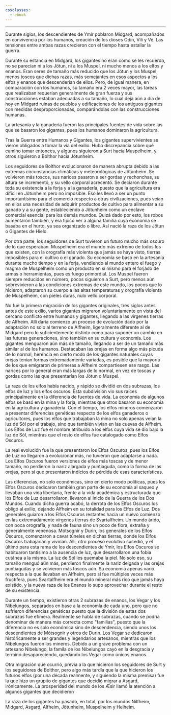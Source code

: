 ```yaml
---
cssclasses:
  - ebook
---
```

---

Durante siglos, los descendientes de Ymir poblaron Midgard, acompañados en convivencia por los humanos, creación de los dioses Odín, Vili y Vé. Las tensiones entre ambas razas crecieron con el tiempo hasta estallar la guerra.

Durante su estancia en Midgard, los gigantes no eran como se les recuerda, no se parecían ni a los Jötun, ni a los Muspel, ni mucho menos a los elfos y enanos. Eran seres de tamaño más reducido que los Jötun y los Muspel, menos toscos que dichas razas, más semejantes en esos aspectos a los elfos y enanos que descenderían de ellos. Pero, de igual manera, en comparación con los humanos, su tamaño era 2 veces mayor, las tareas que realizaban requerían generalmente de gran fuerza y sus construcciones estaban adecuadas a su tamaño, lo cual deja aún a día de hoy en Midgard ruinas de pueblos y edificaciones de los antiguos gigantes con medidas desproporcionadas, comparándolas con las construcciones humanas.

La artesanía y la ganadería fueron las principales fuentes de vida sobre las que se basaron los gigantes, pues los humanos dominaron la agricultura.

Tras la Guerra entre Humanos y Gigantes, los gigantes supervivientes se vieron obligados a tomar la vía del exilio. Hubo discrepancia sobre qué camino tomar entonces, y algunos siguieron a Surt hacia Muspelheim, y otros siguieron a Bolthor hacia Jötunheim.

Los seguidores de Bolthor evolucionaron de manera abrupta debido a las extremas circunstancias climáticas y meteorológicas de Jötunheim. Se volvieron más toscos, sus narices pasaron a ser gordas y rechonchas, su altura se incrementó, y su vello corporal acrecentó. Se deciaron durante toda su existencia a la forja y a la ganadería, puesto que la agricultura era difícil en Jötunheim pero no imposible. Eso les llevó a ser un punto importantísimo para el comercio respecto a otras civilizaciones, pues veían en ellos una necesidad de adquirir productos de cultivo para alimentar a su ganado y a su gente, estableciendo a Jötunheim como un enclave comercial esencial para los demás mundos. Quizá dado por esto, los robos aumentaron también, y era típico ver a alguna familia cuya economía se basaba en el hurto, ya sea organizado o libre. Así nació la raza de los Jötun o Gigantes de Hielo.

Por otra parte, los seguidores de Surt tuvieron un futuro mucho más oscuro de lo que esperaban. Muspelheim era el mundo más extremo de todos los que existen, con la orografía más violenta que jamás se haya visto, tierras imposibles para el cultivo o el ganado. Su economía se basó en la artesanía durante mucho tiempo y en la forja, vendiendo al mundo entero el fuego y magma de Muspelheim como un producto en sí mismo para el forjado de armas o herramientas, pues es fuego primordial. Los Muspel fueron siempre reducidos en número, pocos siguieron a Surt, pero menos aún sobrevivieron a las condiciones extremas de este mundo, los pocos que lo hicieron, adaptaron su cuerpo a las altas temperaturas y orografía violenta de Muspelheim, con pieles duras, nulo vello corporal.

No fue la primera migración de los gigantes originales, tres siglos antes antes de este exilio, varios gigantes migraron voluntariamente en vista del cercano conflicto entre humanos y gigantes, llegando a las vírgenes tierras de Alfheim. Allí daría comienzo un proceso de evolución dado por la adaptación no solo al terreno de Alfheim, ligeralmente diferente al de Midgard pero lo suficientemente distinto como para suponer un cambio en las futuras generaciones, sino también en su cultura y economía. Los gigantes menguaron aún más de tamaño, llegando a ser de un tamaño más similar al de los humanos. Destacaban las orejas en forma algo más picuda de lo normal, herencia en cierto modo de los gigantes naturales cuyas orejas tenían formas extremadamente variadas, es posible que la mayoría de los que emigraron de primeras a Alfheim compartiesen ese rasgo. Las narices por lo general eran más largas de lo normal, en vez de toscas y gordas como las que presentarían los Jötun o Muspel.

La raza de los elfos había nacido, y rápido se dividió en dos subrazas, los elfos de luz y los elfos oscuros. Esta subdivisión vio sus raíces principalmente en la diferencia de fuentes de vida. La economía de algunos elfos se basó en la mina y la forja, mientras que otros basaron su economía en la agricultura y ganadería. Con el tiempo, los elfos mineros comenzaron a presentar diferencias genéticas respecto de los elfos ganaderos o agricultores, pues los elfos que trabajaban la mina no solo apenas veían la luz de Sól por el trabajo, sino que también vivían en las cuevas de Alfheim. Los Elfos de Luz fue el nombre atribuido a los elfos cuya vida se dio bajo la luz de Sól, mientras que el resto de elfos fue catalogado como Elfos Oscuros.

La real evolución fue la que presentaron los Elfos Oscuros, pues los Elfos de Luz no llegaron a evolucionar más, no tuvieron que adaptarse a nada. Los Elfos Oscuros fueron versiones de elfos más toscas y de menor tamaño, no perdieron la nariz alargada y puntiaguda, como la forma de las orejas, pero sí que presentaron indícios de pérdida de esas características.

Las diferencias, no solo económicas, sino en cierto modo políticas, pues los Elfos Oscuros dedicaron también gran parte de su economía al saqueo y llevaban una vida libertaria, frente a la vida académica y estructurada que los Elfos de Luz desarrollaron, llevaron al inicio de la Guerra de los Dos Mundos. Cuando dicha guerra acabó, la derrota de los Elfos Oscuros los obligó al exilio, dejando Alfheim en su totalidad para los Elfos de Luz. Dos generales guiaron a los Elfos Oscuros restantes hacia un nuevo comienzo en las extremadamente vírgenes tierras de Svartalfheim. Un mundo árido, con poca orografía, y nada de fauna sino un poco de flora, extraña y generalmente venenosa. Mótsognir y Durin, los generales de los Elfos Oscuros, comenzaron a cavar túneles en dichas tierras, donde los Elfos Oscuros trabajarían y vivirían. Allí, otro proceso evolutivo sucedió, y el último para esta rama de los descendientes de Ymir, los Elfos Oscuros se habituaron tantísimo a la ausencia de luz, que desarrollaron una fobia cutánea a la misma. La luz de Sól les quemaba la piel. No solo eso, su tamaño menguó aún más, perdieron finalmente la nariz delgada y las orejas puntiagudas y se volvieron más toscos aún. Su economía apenas varió respecta a la que llevaban en Alfheim, pero sí fue múltiples veces más fructífera, pues Svartalfheim era el mundo mineral más rico que jamás haya existido, y la nueva raza de los Enanos lo supo aprovechar durante el resto de su existencia.

Durante un tiempo, existieron otras 2 subrazas de enanos, los Vegar y los Nibelungos, separados en base a la economía de cada uno, pero que no sufrieron diferencias genéticas puesto que la división de estas dos subrazas fue efímera. Realmente se habla de subrazas, cuando se podría denominar de manera más correcta como "familias", puesto que la diferencia no es solo económica sino de descendencia, siendo unos los descendientes de Mótsognir y otros de Durin. Los Vegar se dedicaron históricamente a ser grandes y legendarios artesanos, mientras que los Nibelungos fueron los mineros. Debido a un grave problema con un artesano Nibelungo, la famila de los Nibelungos cayó en la desgracia y terminó desapareciendo, quedando los Vegar como únicos enanos.

Otra migración que ocurrió, previa a la que hicieron los seguidores de Surt y los seguidores de Bolthor, pero algo más tardía que la que hicieron los futuros elfos (por una década realmente, y siguiendo la misma premisa) fue la que hizo un grupito de gigantes que decidió migrar a Asgard, irónicamente. La prosperidad del mundo de los Æsir llamó la atención a algunos gigantes que decidieron

La raza de los gigantes ha pasado, en total, por los mundos Nilfheim, Midgard, Asgard, Alfheim, Jötunheim, Muspelheim y Helheim.